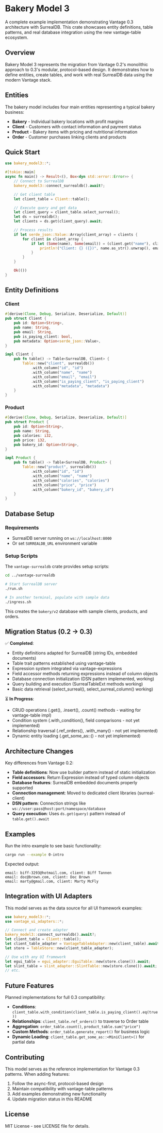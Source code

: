 # Bakery Model 3

A complete example implementation demonstrating Vantage 0.3 architecture with SurrealDB. This crate showcases entity definitions, table patterns, and real database integration using the new vantage-table ecosystem.

## Overview

Bakery Model 3 represents the migration from Vantage 0.2's monolithic approach to 0.3's modular, protocol-based design. It demonstrates how to define entities, create tables, and work with real SurrealDB data using the modern Vantage stack.

## Entities

The bakery model includes four main entities representing a typical bakery business:

- **Bakery** - Individual bakery locations with profit margins
- **Client** - Customers with contact information and payment status
- **Product** - Bakery items with pricing and nutritional information
- **Order** - Customer purchases linking clients and products

## Quick Start

```rust
use bakery_model3::*;

#[tokio::main]
async fn main() -> Result<(), Box<dyn std::error::Error>> {
    // Connect to SurrealDB
    bakery_model3::connect_surrealdb().await?;

    // Get client table
    let client_table = Client::table();

    // Execute query and get data
    let client_query = client_table.select_surreal();
    let ds = surrealdb();
    let clients = ds.get(client_query).await;

    // Process results
    if let serde_json::Value::Array(client_array) = clients {
        for client in client_array {
            if let (Some(name), Some(email)) = (client.get("name"), client.get("email")) {
                println!("Client: {} ({})", name.as_str().unwrap(), email.as_str().unwrap());
            }
        }
    }

    Ok(())
}
```

## Entity Definitions

### Client

```rust
#[derive(Clone, Debug, Serialize, Deserialize, Default)]
pub struct Client {
    pub id: Option<String>,
    pub name: String,
    pub email: String,
    pub is_paying_client: bool,
    pub metadata: Option<serde_json::Value>,
}

impl Client {
    pub fn table() -> Table<SurrealDB, Client> {
        Table::new("client", surrealdb())
            .with_column("id", "id")
            .with_column("name", "name")
            .with_column("email", "email")
            .with_column("is_paying_client", "is_paying_client")
            .with_column("metadata", "metadata")
    }
}
```

### Product

```rust
#[derive(Clone, Debug, Serialize, Deserialize, Default)]
pub struct Product {
    pub id: Option<String>,
    pub name: String,
    pub calories: i32,
    pub price: i32,
    pub bakery_id: Option<String>,
}

impl Product {
    pub fn table() -> Table<SurrealDB, Product> {
        Table::new("product", surrealdb())
            .with_column("id", "id")
            .with_column("name", "name")
            .with_column("calories", "calories")
            .with_column("price", "price")
            .with_column("bakery_id", "bakery_id")
    }
}
```

## Database Setup

### Requirements

- SurrealDB server running on `ws://localhost:8000`
- Or set `SURREALDB_URL` environment variable

### Setup Scripts

The `vantage-surrealdb` crate provides setup scripts:

```bash
cd ../vantage-surrealdb

# Start SurrealDB server
./run.sh

# In another terminal, populate with sample data
./ingress.sh
```

This creates the `bakery/v2` database with sample clients, products, and orders.

## Migration Status (0.2 → 0.3)

✅ **Completed**:

- Entity definitions adapted for SurrealDB (string IDs, embedded documents)
- Table trait patterns established using vantage-table
- Expression system integrated via vantage-expressions
- Field accessor methods returning expressions instead of column objects
- Database connection initialization (DSN pattern implemented, working)
- Query building and execution (SurrealTableExt methods working)
- Basic data retrieval (select_surreal(), select_surreal_column() working)

⏳ **In Progress**:

- CRUD operations (.get(), .insert(), .count() methods - waiting for vantage-table impl)
- Condition system (.with_condition(), field comparisons - not yet implemented)
- Relationship traversal (.ref_orders(), .with_many() - not yet implemented)
- Dynamic entity loading (.get_some_as::<T>() - not yet implemented)

## Architecture Changes

Key differences from Vantage 0.2:

- **Table definitions**: Now use builder pattern instead of static initialization
- **Field accessors**: Return Expression instead of typed column objects
- **Database features**: SurrealDB embedded documents properly supported
- **Connection management**: Moved to dedicated client libraries (surreal-client)
- **DSN pattern**: Connection strings like `ws://user:pass@host:port/namespace/database`
- **Query execution**: Uses `ds.get(query)` pattern instead of `table.get().await`

## Examples

Run the intro example to see basic functionality:

```bash
cargo run --example 0-intro
```

Expected output:

```
email: biff-3293@hotmail.com, client: Biff Tannen
email: doc@brown.com, client: Doc Brown
email: marty@gmail.com, client: Marty McFly
```

## Integration with UI Adapters

This model serves as the data source for all UI framework examples:

```rust
use bakery_model3::*;
use vantage_ui_adapters::*;

// Connect and create adapter
bakery_model3::connect_surrealdb().await?;
let client_table = Client::table();
let client_table_adapter = VantageTableAdapter::new(client_table).await;
let store = TableStore::new(client_table_adapter);

// Use with any UI framework
let egui_table = egui_adapter::EguiTable::new(store.clone()).await;
let slint_table = slint_adapter::SlintTable::new(store.clone()).await;
// etc.
```

## Future Features

Planned implementations for full 0.3 compatibility:

- **Conditions**: `client_table.with_condition(client_table.is_paying_client().eq(true))`
- **Relationships**: `client_table.ref_orders()` to traverse to Order table
- **Aggregation**: `order_table.count()`, `product_table.sum("price")`
- **Custom Methods**: `order_table.generate_report()` for business logic
- **Dynamic Loading**: `client_table.get_some_as::<MiniClient>()` for partial data

## Contributing

This model serves as the reference implementation for Vantage 0.3 patterns. When adding features:

1. Follow the async-first, protocol-based design
2. Maintain compatibility with vantage-table patterns
3. Add examples demonstrating new functionality
4. Update migration status in this README

## License

MIT License - see LICENSE file for details.
